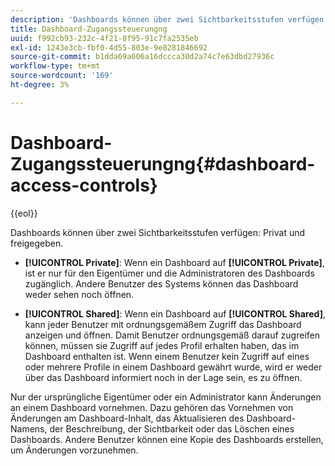 ```yaml
---
description: 'Dashboards können über zwei Sichtbarkeitsstufen verfügen: privat und freigegeben.'
title: Dashboard-Zugangssteuerungng
uuid: f992cb93-232c-4f21-8f95-91c7fa2535eb
exl-id: 1243e3cb-fbf0-4d55-803e-9e8281846692
source-git-commit: b1dda69a606a16dccca30d2a74c7e63dbd27936c
workflow-type: tm+mt
source-wordcount: '169'
ht-degree: 3%

---
```


# Dashboard-Zugangssteuerungng{#dashboard-access-controls}

{{eol}}

Dashboards können über zwei Sichtbarkeitsstufen verfügen: Privat und freigegeben.

* **[!UICONTROL Private]**: Wenn ein Dashboard auf **[!UICONTROL Private]**, ist er nur für den Eigentümer und die Administratoren des Dashboards zugänglich. Andere Benutzer des Systems können das Dashboard weder sehen noch öffnen.

* **[!UICONTROL Shared]**: Wenn ein Dashboard auf **[!UICONTROL Shared]**, kann jeder Benutzer mit ordnungsgemäßem Zugriff das Dashboard anzeigen und öffnen. Damit Benutzer ordnungsgemäß darauf zugreifen können, müssen sie Zugriff auf jedes Profil erhalten haben, das im Dashboard enthalten ist. Wenn einem Benutzer kein Zugriff auf eines oder mehrere Profile in einem Dashboard gewährt wurde, wird er weder über das Dashboard informiert noch in der Lage sein, es zu öffnen.

Nur der ursprüngliche Eigentümer oder ein Administrator kann Änderungen an einem Dashboard vornehmen. Dazu gehören das Vornehmen von Änderungen am Dashboard-Inhalt, das Aktualisieren des Dashboard-Namens, der Beschreibung, der Sichtbarkeit oder das Löschen eines Dashboards. Andere Benutzer können eine Kopie des Dashboards erstellen, um Änderungen vorzunehmen.
